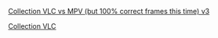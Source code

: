[Collection VLC vs MPV (but 100% correct frames this time) v3](https://slow.pics/c/JcibBve2)

[Collection VLC](https://slow.pics/c/XhbmrYgU)